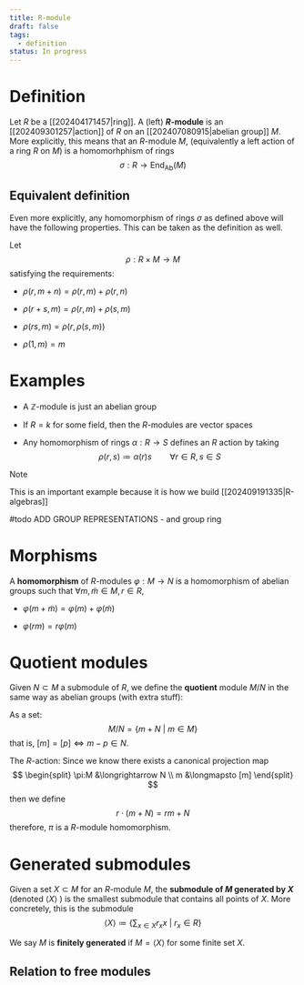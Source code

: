 ```yaml
---
title: R-module
draft: false
tags:
  - definition
status: In progress
---
```

# Definition
Let $R$ be a [[202404171457|ring]]. 
A (left) **$R$-module** is an [[202409301257|action]] of $R$ on an [[202407080915|abelian group]] $M$. 
More explicitly, this means that an $R$-module $M$, (equivalently a left action of a ring $R$ on $M$) is a homomorhphism of rings 
$$
\sigma:R \longrightarrow \text{End}_{\text{Ab}}(M)
$$

## Equivalent definition
Even more explicitly, any homomorphism of rings $\sigma$ as defined above will have the following properties. 
This can be taken as the definition as well.

Let 
$$
\rho:R \times M \longrightarrow M
$$
satisfying the requirements:
- $\rho(r, m+n)= \rho(r,m) + \rho(r,n)$

- $\rho(r + s,m) = \rho(r, m) + \rho(s,m)$ 

- $\rho(rs,m) = \rho(r, \rho(s,m))$ 

- $\rho(1,m) = m$ 
# Examples
- A $\mathbb{Z}$-module is just an abelian group

- If $R = k$ for some field, then the $R$-modules are vector spaces

- Any homomorphism of rings $\alpha:R \to S$ defines an $R$ action by taking 
$$ 
\rho(r,s) \coloneqq \alpha(r)s \qquad \forall r \in R, s \in S
$$

> [!NOTE] 
> This is an important example because it is how we build [[202409191335|R-algebras]]

#todo ADD GROUP REPRESENTATIONS - and group ring

# Morphisms
A **homomorphism** of $R$-modules $\varphi:M \to N$ is a homomorphism of abelian groups such that $\forall m, \tilde m \in M, r \in R$, 
- $\varphi(m + \tilde m) = \varphi(m) + \varphi(\tilde m)$

- $\varphi(rm) = r  \varphi(m)$ 
# Quotient modules
Given $N\subset M$ a submodule of $R$, we define the **quotient** module $M/N$ in the same way as abelian groups (with extra stuff):

As a set:
$$
M/N = \{m + N \ | \ m \in M\}
$$
that is, $[m] = [p] \Longleftrightarrow m-p \in N$. 

The $R$-action:
Since we know there exists a canonical projection map 
$$
\begin{split}
 \pi:M &\longrightarrow N \\
 m &\longmapsto [m]
\end{split}
$$
then we define 
$$
r \cdot (m + N) = rm + N
$$
therefore, $\pi$ is a $R$-module homomorphism. 

# Generated submodules
Given a set $X \subset M$ for an $R$-module $M$, the **submodule of $M$  generated by $X$** (denoted $\langle X \rangle$ ) is the smallest submodule that contains all points of $X$. 
More concretely, this is the submodule 
$$
\langle X \rangle \coloneqq \left\{ \sum_{x \in X} r_x x \ | \ r_x \in R \right\}
$$

We say $M$ is **finitely generated** if $M = \langle X \rangle$ for some finite set $X$. 

## Relation to free modules